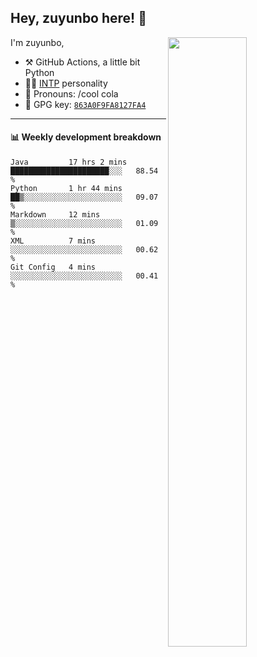 

## Hey, zuyunbo here! :wave: 
[<img align="right" width="50%" src="https://github-readme-stats.vercel.app/api?username=zuyunbo&theme=dark&show_icons=true">](https://metrics.lecoq.io/ouuan?template=classic)

I'm zuyunbo,

-   :hammer_and_pick: GitHub Actions, a little bit Python
-   :man_scientist: [INTP](https://www.16personalities.com/profiles/3302586f07ca3) personality
-   :man: Pronouns: /cool cola
-   :key: GPG key: [`863A0F9FA8127FA4`](https://github.com/zuyunbo.gpg)

---

#### :bar_chart: Weekly development breakdown
<!--START_SECTION:waka-->
```text
Java         17 hrs 2 mins   ██████████████████████░░░   88.54 % 
Python       1 hr 44 mins    ██▒░░░░░░░░░░░░░░░░░░░░░░   09.07 % 
Markdown     12 mins         ▒░░░░░░░░░░░░░░░░░░░░░░░░   01.09 % 
XML          7 mins          ░░░░░░░░░░░░░░░░░░░░░░░░░   00.62 % 
Git Config   4 mins          ░░░░░░░░░░░░░░░░░░░░░░░░░   00.41 % 
```
<!--END_SECTION:waka-->

